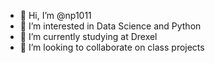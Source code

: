 - 👋 Hi, I’m @np1011
- 👀 I’m interested in Data Science and Python
- 🌱 I’m currently studying at Drexel
- 💞️ I’m looking to collaborate on class projects

<!---
np1011/np1011 is a ✨ special ✨ repository because its `README.md` (this file) appears on your GitHub profile.
You can click the Preview link to take a look at your changes.
--->
